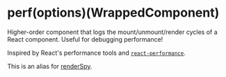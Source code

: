 # perf(options)(WrappedComponent)

Higher-order component that logs the mount/unmount/render cycles of a React component. Useful for debugging performance!

Inspired by React's performance tools and [`react-performance`](https://github.com/amsul/react-performance).

This is an alias for [renderSpy](./renderspy.md).
